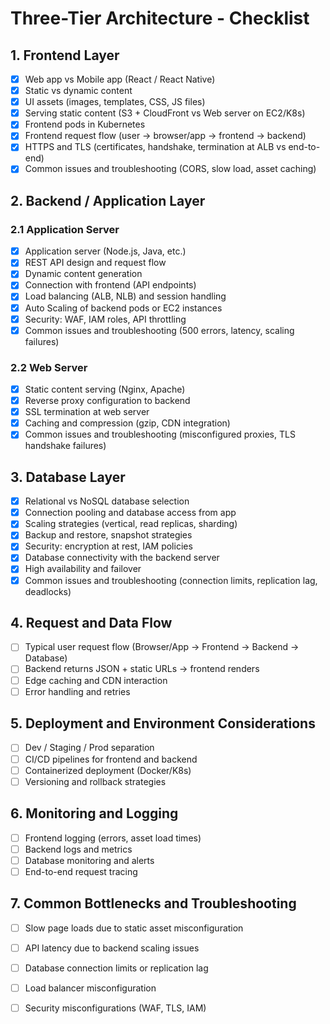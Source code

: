 # Three-Tier Architecture - Checklist

## 1. Frontend Layer
- [x] Web app vs Mobile app (React / React Native)
- [x] Static vs dynamic content
- [x] UI assets (images, templates, CSS, JS files)
- [x] Serving static content (S3 + CloudFront vs Web server on EC2/K8s)
- [x] Frontend pods in Kubernetes
- [x] Frontend request flow (user → browser/app → frontend → backend)
- [x] HTTPS and TLS (certificates, handshake, termination at ALB vs end-to-end)
- [x] Common issues and troubleshooting (CORS, slow load, asset caching)

## 2. Backend / Application Layer
### 2.1 Application Server
- [x] Application server (Node.js, Java, etc.)
- [x] REST API design and request flow
- [x] Dynamic content generation
- [x] Connection with frontend (API endpoints)
- [x] Load balancing (ALB, NLB) and session handling
- [x] Auto Scaling of backend pods or EC2 instances
- [x] Security: WAF, IAM roles, API throttling
- [x] Common issues and troubleshooting (500 errors, latency, scaling failures)

### 2.2 Web Server
- [x] Static content serving (Nginx, Apache)
- [x] Reverse proxy configuration to backend
- [x] SSL termination at web server
- [x] Caching and compression (gzip, CDN integration)
- [x] Common issues and troubleshooting (misconfigured proxies, TLS handshake failures)

## 3. Database Layer
- [x] Relational vs NoSQL database selection
- [x] Connection pooling and database access from app
- [x] Scaling strategies (vertical, read replicas, sharding)
- [x] Backup and restore, snapshot strategies
- [x] Security: encryption at rest, IAM policies
- [x] Database connectivity with the backend server
- [x] High availability and failover
- [x] Common issues and troubleshooting (connection limits, replication lag, deadlocks)

## 4. Request and Data Flow
- [ ] Typical user request flow (Browser/App → Frontend → Backend → Database)
- [ ] Backend returns JSON + static URLs → frontend renders
- [ ] Edge caching and CDN interaction
- [ ] Error handling and retries

## 5. Deployment and Environment Considerations
- [ ] Dev / Staging / Prod separation
- [ ] CI/CD pipelines for frontend and backend
- [ ] Containerized deployment (Docker/K8s)
- [ ] Versioning and rollback strategies

## 6. Monitoring and Logging
- [ ] Frontend logging (errors, asset load times)
- [ ] Backend logs and metrics
- [ ] Database monitoring and alerts
- [ ] End-to-end request tracing

## 7. Common Bottlenecks and Troubleshooting
- [ ] Slow page loads due to static asset misconfiguration
- [ ] API latency due to backend scaling issues
- [ ] Database connection limits or replication lag
- [ ] Load balancer misconfiguration
- [ ] Security misconfigurations (WAF, TLS, IAM)

